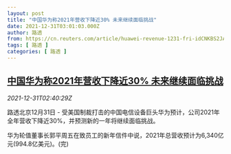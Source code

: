 ```yaml
---
layout: post
title: "中国华为称2021年营收下降近30% 未来继续面临挑战"
date: 2021-12-31T03:01:03.000Z
author: 路透
from: https://cn.reuters.com/article/huawei-revenue-1231-fri-idCNKBS2JA04S
tags: [ 路透 ]
categories: [ 路透 ]
---
```

<!--1640919663000-->
[中国华为称2021年营收下降近30% 未来继续面临挑战](https://cn.reuters.com/article/huawei-revenue-1231-fri-idCNKBS2JA04S)
------

<div>
<div><i>2021-12-31T02:40:29Z</i></div><p>路透北京12月31日 - 受美国制裁打击的中国电信设备巨头华为预计，公司2021年全年营收下降近30%，并预测新的一年将继续面临挑战。</p><p>华为轮值董事长郭平周五在致员工的新年信件中说，2021年总营收预计为6,340亿元(994.8亿美元)。(完)</p>
</div>
